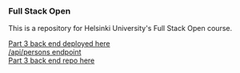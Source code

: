 ### Full Stack Open

This is a repository for Helsinki University's Full Stack Open course.

[Part 3 back end deployed here](https://damp-springs-54371.herokuapp.com/) <br>
[/api/persons endpoint](https://damp-springs-54371.herokuapp.com/api/persons) <br>
[Part 3 back end repo here](https://github.com/JuusoVe/fso_persons)
